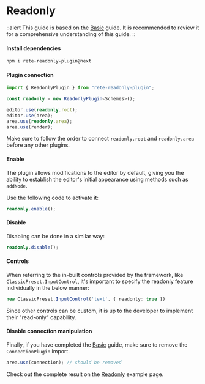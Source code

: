 # Readonly

::alert
This guide is based on the [Basic](/docs/guides/basic) guide. It is recommended to review it for a comprehensive understanding of this guide.
::

#### Install dependencies

```bash
npm i rete-readonly-plugin@next
```

#### Plugin connection

```ts
import { ReadonlyPlugin } from "rete-readonly-plugin";

const readonly = new ReadonlyPlugin<Schemes>();

editor.use(readonly.root);
editor.use(area);
area.use(readonly.area);
area.use(render);
```

Make sure to follow the order to connect `readonly.root` and `readonly.area` before any other plugins.

#### Enable

The plugin allows modifications to the editor by default, giving you the ability to establish the editor's initial appearance using methods such as `addNode`.

Use the following code to activate it:

```ts
readonly.enable();
```

#### Disable

Disabling can be done in a similar way:

```ts
readonly.disable();
```

#### Controls

When referring to the in-built controls provided by the framework, like `ClassicPreset.InputControl`, it's important to specify the readonly feature individually in the below manner:

```ts
new ClassicPreset.InputControl('text', { readonly: true })
```

Since other controls can be custom, it is up to the developer to implement their "read-only" capability.

#### Disable connection manipulation

Finally, if you have completed the [Basic](/docs/guides/basic) guide, make sure to remove the `ConnectionPlugin` import.

```ts
area.use(connection); // should be removed
```

Check out the complete result on the [Readonly](/examples/readonly) example page.
